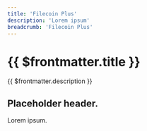```yaml
---
title: 'Filecoin Plus'
description: 'Lorem ipsum'
breadcrumb: 'Filecoin Plus'
---
```


# {{ $frontmatter.title }}

{{ $frontmatter.description }}

## Placeholder header.

Lorem ipsum.
